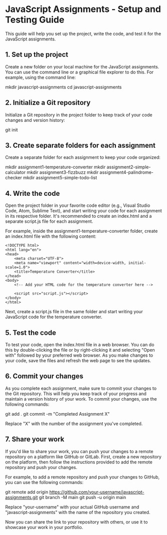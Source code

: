 # JavaScript Assignments - Setup and Testing Guide

This guide will help you set up the project, write the code, and test it for the JavaScript assignments.

## 1. Set up the project

Create a new folder on your local machine for the JavaScript assignments. You can use the command line or a graphical file explorer to do this. For example, using the command line:

mkdir javascript-assignments
cd javascript-assignments

## 2. Initialize a Git repository

Initialize a Git repository in the project folder to keep track of your code changes and version history:

git init

## 3. Create separate folders for each assignment

Create a separate folder for each assignment to keep your code organized:

mkdir assignment1-temperature-converter
mkdir assignment2-simple-calculator
mkdir assignment3-fizzbuzz
mkdir assignment4-palindrome-checker
mkdir assignment5-simple-todo-list

## 4. Write the code

Open the project folder in your favorite code editor (e.g., Visual Studio Code, Atom, Sublime Text), and start writing your code for each assignment in its respective folder. It's recommended to create an index.html and a separate script.js file for each assignment.

For example, inside the assignment1-temperature-converter folder, create an index.html file with the following content:

```
<!DOCTYPE html>
<html lang="en">
<head>
    <meta charset="UTF-8">
    <meta name="viewport" content="width=device-width, initial-scale=1.0">
    <title>Temperature Converter</title>
</head>
<body>
    <!-- Add your HTML code for the temperature converter here -->

    <script src="script.js"></script>
</body>
</html>
```

Next, create a script.js file in the same folder and start writing your JavaScript code for the temperature converter.

## 5. Test the code

To test your code, open the index.html file in a web browser. You can do this by double-clicking the file or by right-clicking it and selecting "Open with" followed by your preferred web browser. As you make changes to your code, save the files and refresh the web page to see the updates.

## 6. Commit your changes

As you complete each assignment, make sure to commit your changes to the Git repository. This will help you keep track of your progress and maintain a version history of your work. To commit your changes, use the following commands:

git add .
git commit -m "Completed Assignment X"

Replace "X" with the number of the assignment you've completed.

## 7. Share your work

If you'd like to share your work, you can push your changes to a remote repository on a platform like GitHub or GitLab. First, create a new repository on the platform, then follow the instructions provided to add the remote repository and push your changes.

For example, to add a remote repository and push your changes to GitHub, you can use the following commands:

git remote add origin https://github.com/your-username/javascript-assignments.git
git branch -M main
git push -u origin main

Replace "your-username" with your actual GitHub username and "javascript-assignments" with the name of the repository you created.

Now you can share the link to your repository with others, or use it to showcase your work in your portfolio.
